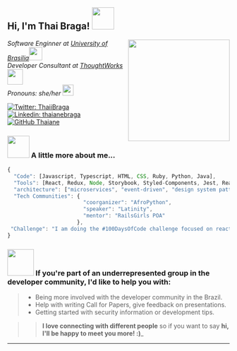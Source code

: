 <h2> Hi, I'm Thai Braga! <img src="https://media.giphy.com/media/mGcNjsfWAjY5AEZNw6/giphy.gif" width="50"></h2>
<img align='right' src="https://media.giphy.com/media/ieyl9zmCjO4b4t6qoY/giphy.gif" width="230">
<p><em>Software Enginner at <a href="http://www.unb.br">University of Brasilia</a><img src="https://media.giphy.com/media/fYSnHlufseco8Fh93Z/giphy.gif" width="30"></br>Developer Consultant at <a href="https://www.thoughtworks.com">ThoughtWorks</a><img src="https://media.giphy.com/media/WUlplcMpOCEmTGBtBW/giphy.gif" width="35"><br>Pronouns: she/her <img src="https://media.giphy.com/media/lQ1nGWPO13e2eBFfyF/giphy.gif" width="25"> 
</em></p>

[![Twitter: ThaiiBraga](https://img.shields.io/twitter/follow/ThaiiBraga?style=social)](https://twitter.com/ThaiiBraga)
[![Linkedin: thaianebraga](https://img.shields.io/badge/-thaianebraga-blue?style=flat-square&logo=Linkedin&logoColor=white&link=https://www.linkedin.com/in/thaianebraga/)](https://www.linkedin.com/in/thaianebraga/)
[![GitHub Thaiane](https://img.shields.io/github/followers/thaiane?label=follow&style=social)](https://github.com/Thaiane)


### <img src="https://media.giphy.com/media/VgCDAzcKvsR6OM0uWg/giphy.gif" width="50"> A little more about me...  

```javascript
{
  "Code": [Javascript, Typescript, HTML, CSS, Ruby, Python, Java],
  "Tools": [React, Redux, Node, Storybook, Styled-Components, Jest, React Test Library, Docker, Jenkins],
  "architecture": ["microservices", "event-driven", "design system pattern"],
  "Tech Communities": {
                        "coorganizer": "AfroPython",
                        "speaker": "Latinity",
                        "mentor": "RailsGirls POA"
                      },
 "Challenge": "I am doing the #100DaysOfCode challenge focused on react and typescript"
}
```

<h3> <img src="https://media.giphy.com/media/LnQjpWaON8nhr21vNW/giphy.gif" width="60"> If you're part of an underrepresented group in the developer community, I'd like to help you with: </h3>

> - Being more involved with the developer community in the Brazil.
> - Help with writing Call for Papers, give feedback on presentations.
> - Getting started with security information or development tips.


 >> **I love connecting with different people** so if you want to say **hi, I'll be happy to meet you more! :)**_ 
---
